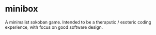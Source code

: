 # minibox
A minimalist sokoban game. Intended to be a theraputic / esoteric coding experience, with focus on good software design.
